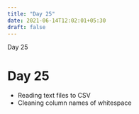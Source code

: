 ```yaml
---
title: "Day 25"
date: 2021-06-14T12:02:01+05:30
draft: false
---
```


Day 25

# Day 25

* Reading text files to CSV
* Cleaning column names of whitespace